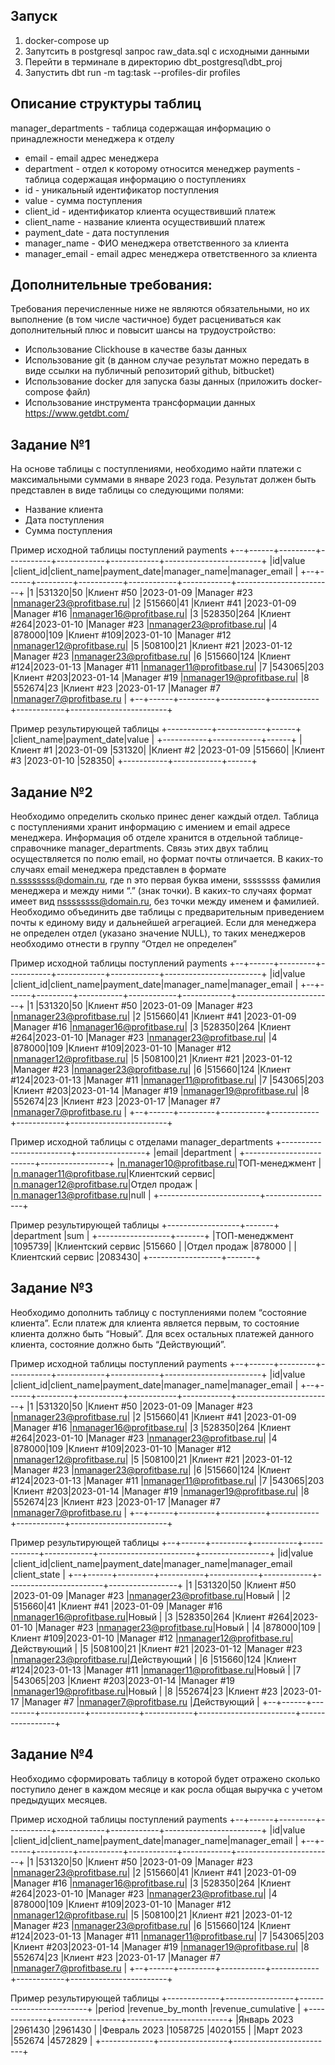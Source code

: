 ## Запуск
1. docker-compose up
2. Запутсить в postgresql запрос raw_data.sql с исходными данными
3. Перейти в терминале в директорию dbt_postgresql\dbt_proj
4. Запустить dbt run -m tag:task --profiles-dir profiles


## Описание структуры таблиц

manager_departments - таблица содержащая информацию о принадлежности менеджера к отделу
-	email - email адрес менеджера
-	department - отдел к которому относится менеджер
payments - таблица содержащая информацию о поступлениях 
-	id - уникальный идентификатор поступления
-	value - сумма поступления 
-	client_id - идентификатор клиента осуществивший платеж
-	client_name - название клиента осуществивший платеж
-	payment_date - дата поступления
-	manager_name - ФИО менеджера ответственного за клиента
-	manager_email - email адрес менеджера ответственного за клиента

## Дополнительные требования: 

Требования перечисленные ниже не являются обязательными, но их выполнение (в том числе частичное) будет расцениваться как дополнительный плюс и повысит шансы на трудоустройство:
-	Использование Clickhouse в качестве базы данных
-	Использование git (в данном случае результат можно передать в виде ссылки на публичный репозиторий github, bitbucket)
-	Использование docker для запуска базы данных (приложить docker-compose файл)
-	Использование инструмента трансформации данных https://www.getdbt.com/


## Задание №1

На основе таблицы с поступлениями, необходимо найти платежи с максимальными суммами в январе 2023 года. Результат должен быть представлен в виде таблицы со следующими полями:
-	Название клиента
-	Дата поступления
-	Сумма поступления

Пример исходной таблицы поступлений payments
+--+------+---------+-----------+------------+------------+------------------------+
|id|value |client_id|client_name|payment_date|manager_name|manager_email           |
+--+------+---------+-----------+------------+------------+------------------------+
|1 |531320|50       |Клиент #50 |2023-01-09  |Manager #23 |nmanager23@profitbase.ru|
|2 |515660|41       |Клиент #41 |2023-01-09  |Manager #16 |nmanager16@profitbase.ru|
|3 |528350|264      |Клиент #264|2023-01-10  |Manager #23 |nmanager23@profitbase.ru|
|4 |878000|109      |Клиент #109|2023-01-10  |Manager #12 |nmanager12@profitbase.ru|
|5 |508100|21       |Клиент #21 |2023-01-12  |Manager #23 |nmanager23@profitbase.ru|
|6 |515660|124      |Клиент #124|2023-01-13  |Manager #11 |nmanager11@profitbase.ru|
|7 |543065|203      |Клиент #203|2023-01-14  |Manager #19 |nmanager19@profitbase.ru|
|8 |552674|23       |Клиент #23 |2023-01-17  |Manager #7  |nmanager7@profitbase.ru |
+--+------+---------+-----------+------------+------------+------------------------+

Пример результирующей таблицы
+-----------+------------+------+
|client_name|payment_date|value |
+-----------+------------+------+
|Клиент #1  |2023-01-09  |531320|
|Клиент #2  |2023-01-09  |515660|
|Клиент #3  |2023-01-10  |528350|
+-----------+------------+------+

## Задание №2

Необходимо определить сколько принес денег каждый отдел. Таблица с поступлениями хранит информацию с имением и email адресе менеджера. Информация об отделе хранится в отдельной таблице-справочнике manager_departments. Связь этих двух таблиц осуществляется по полю email, но формат почты отличается. В каких-то случаях email менеджера представлен в формате n.ssssssss@domain.ru, где n это первая буква имени, ssssssss фамилия менеджера и между ними “.” (знак точки). В каких-то случаях формат имеет вид nssssssss@domain.ru, без точки между именем и фамилией. Необходимо объединить две таблицы с предварительным приведением почты к единому виду и дальнейшей агрегацией. Если для менеджера не определен отдел (указано значение NULL), то таких менеджеров необходимо отнести в группу “Отдел не определен”

Пример исходной таблицы поступлений payments
+--+------+---------+-----------+------------+------------+------------------------+
|id|value |client_id|client_name|payment_date|manager_name|manager_email           |
+--+------+---------+-----------+------------+------------+------------------------+
|1 |531320|50       |Клиент #50 |2023-01-09  |Manager #23 |nmanager23@profitbase.ru|
|2 |515660|41       |Клиент #41 |2023-01-09  |Manager #16 |nmanager16@profitbase.ru|
|3 |528350|264      |Клиент #264|2023-01-10  |Manager #23 |nmanager23@profitbase.ru|
|4 |878000|109      |Клиент #109|2023-01-10  |Manager #12 |nmanager12@profitbase.ru|
|5 |508100|21       |Клиент #21 |2023-01-12  |Manager #23 |nmanager23@profitbase.ru|
|6 |515660|124      |Клиент #124|2023-01-13  |Manager #11 |nmanager11@profitbase.ru|
|7 |543065|203      |Клиент #203|2023-01-14  |Manager #19 |nmanager19@profitbase.ru|
|8 |552674|23       |Клиент #23 |2023-01-17  |Manager #7  |nmanager7@profitbase.ru |
+--+------+---------+-----------+------------+------------+------------------------+

Пример исходной таблицы с отделами manager_departments
+-------------------------+-----------------+
|email                    |department       |
+-------------------------+-----------------+
|n.manager10@profitbase.ru|ТОП-менеджмент   |
|n.manager11@profitbase.ru|Клиентский сервис|
|n.manager12@profitbase.ru|Отдел продаж     |
|n.manager13@profitbase.ru|null             |
+-------------------------+-----------------+

Пример результирующей таблицы
+------------------+-------+
|department        |sum    |
+------------------+-------+
|ТОП-менеджмент    |1095739|
|Клиентский сервис |515660 |
|Отдел продаж      |878000 |
|Клиентский сервис |2083430|
+------------------+-------+

## Задание №3

Необходимо дополнить таблицу с поступлениями полем “состояние клиента”. Если платеж для клиента является первым, то состояние клиента должно быть “Новый”. Для всех остальных платежей данного клиента, состояние должно быть “Действующий”.

Пример исходной таблицы поступлений payments
+--+------+---------+-----------+------------+------------+------------------------+
|id|value |client_id|client_name|payment_date|manager_name|manager_email           |
+--+------+---------+-----------+------------+------------+------------------------+
|1 |531320|50       |Клиент #50 |2023-01-09  |Manager #23 |nmanager23@profitbase.ru|
|2 |515660|41       |Клиент #41 |2023-01-09  |Manager #16 |nmanager16@profitbase.ru|
|3 |528350|264      |Клиент #264|2023-01-10  |Manager #23 |nmanager23@profitbase.ru|
|4 |878000|109      |Клиент #109|2023-01-10  |Manager #12 |nmanager12@profitbase.ru|
|5 |508100|21       |Клиент #21 |2023-01-12  |Manager #23 |nmanager23@profitbase.ru|
|6 |515660|124      |Клиент #124|2023-01-13  |Manager #11 |nmanager11@profitbase.ru|
|7 |543065|203      |Клиент #203|2023-01-14  |Manager #19 |nmanager19@profitbase.ru|
|8 |552674|23       |Клиент #23 |2023-01-17  |Manager #7  |nmanager7@profitbase.ru |
+--+------+---------+-----------+------------+------------+------------------------+

Пример результирующей таблицы
+--+------+---------+-----------+------------+------------+------------------------+-----------------+
|id|value |client_id|client_name|payment_date|manager_name|manager_email           |client_state     |
+--+------+---------+-----------+------------+------------+------------------------+-----------------+
|1 |531320|50       |Клиент #50 |2023-01-09  |Manager #23 |nmanager23@profitbase.ru|Новый            |
|2 |515660|41       |Клиент #41 |2023-01-09  |Manager #16 |nmanager16@profitbase.ru|Новый            |
|3 |528350|264      |Клиент #264|2023-01-10  |Manager #23 |nmanager23@profitbase.ru|Новый            |
|4 |878000|109      |Клиент #109|2023-01-10  |Manager #12 |nmanager12@profitbase.ru|Действующий      |
|5 |508100|21       |Клиент #21 |2023-01-12  |Manager #23 |nmanager23@profitbase.ru|Действующий      |
|6 |515660|124      |Клиент #124|2023-01-13  |Manager #11 |nmanager11@profitbase.ru|Новый            |
|7 |543065|203      |Клиент #203|2023-01-14  |Manager #19 |nmanager19@profitbase.ru|Новый            |
|8 |552674|23       |Клиент #23 |2023-01-17  |Manager #7  |nmanager7@profitbase.ru |Действующий      |
+--+------+---------+-----------+------------+------------+------------------------+-----------------+

## Задание №4

Необходимо сформировать таблицу в которой будет отражено сколько поступило денег в каждом месяце и как росла общая выручка с учетом предыдущих месяцев.

Пример исходной таблицы поступлений payments
+--+------+---------+-----------+------------+------------+------------------------+
|id|value |client_id|client_name|payment_date|manager_name|manager_email           |
+--+------+---------+-----------+------------+------------+------------------------+
|1 |531320|50       |Клиент #50 |2023-01-09  |Manager #23 |nmanager23@profitbase.ru|
|2 |515660|41       |Клиент #41 |2023-01-09  |Manager #16 |nmanager16@profitbase.ru|
|3 |528350|264      |Клиент #264|2023-01-10  |Manager #23 |nmanager23@profitbase.ru|
|4 |878000|109      |Клиент #109|2023-01-10  |Manager #12 |nmanager12@profitbase.ru|
|5 |508100|21       |Клиент #21 |2023-01-12  |Manager #23 |nmanager23@profitbase.ru|
|6 |515660|124      |Клиент #124|2023-01-13  |Manager #11 |nmanager11@profitbase.ru|
|7 |543065|203      |Клиент #203|2023-01-14  |Manager #19 |nmanager19@profitbase.ru|
|8 |552674|23       |Клиент #23 |2023-01-17  |Manager #7  |nmanager7@profitbase.ru |
+--+------+---------+-----------+------------+------------+------------------------+

Пример результирующей таблицы
+-------------+-----------------+-------------------------+
|period       |revenue_by_month |revenue_cumulative       |
+-------------+-----------------+-------------------------+
|Январь 2023  |2961430          |2961430                  |
|Февраль 2023 |1058725          |4020155                  |
|Март 2023    |552674           |4572829                  |
+-------------+-----------------+-------------------------+